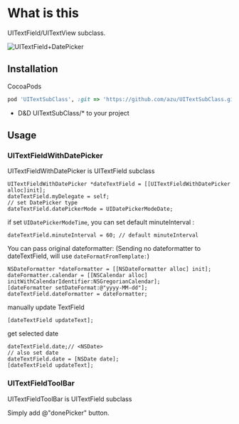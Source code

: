 # What is this

UITextField/UITextView subclass.

![UITextField+DatePicker](https://monosnap.com/image/TSwA3hPoDkdrr1jJRnGaaFQpI.png)

## Installation

CocoaPods

``` ruby
pod 'UITextSubClass', :git => 'https://github.com/azu/UITextSubClass.git'
```


* D&D UITextSubClass/* to your project


## Usage

### UITextFieldWithDatePicker

UITextFieldWithDatePicker is UITextField subclass

    UITextFieldWithDatePicker *dateTextField = [[UITextFieldWithDatePicker alloc]init];
    dateTextField.myDelegate = self;
    // set DatePicker type
    dateTextField.datePickerMode = UIDatePickerModeDate;

if set ``UIDatePickerModeTime``, you can set default minuteInterval :

    dateTextField.minuteInterval = 60; // default minuteInterval

You can pass original dateformatter:
(Sending no dateformatter to dateTextField, will use ``dateFormatFromTemplate:``)

    NSDateFormatter *dateFormatter = [[NSDateFormatter alloc] init];
    dateFormatter.calendar = [[NSCalendar alloc] initWithCalendarIdentifier:NSGregorianCalendar];
    [dateFormatter setDateFormat:@"yyyy-MM-dd"];
    dateTextField.dateFormatter = dateFormatter;

manually update TextField

    [dateTextField updateText];

get selected date

    dateTextField.date;// <NSDate>
    // also set date
    dateTextField.date = [NSDate date];
    [dateTextField updateText];

### UITextFieldToolBar

UITextFieldToolBar is UITextField subclass

Simply add @"donePicker" button.
